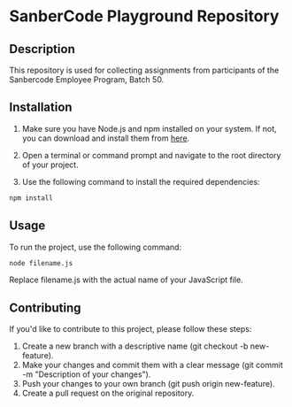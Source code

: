 # SanberCode Playground Repository

## Description

This repository is used for collecting assignments from participants of the Sanbercode Employee Program, Batch 50.

## Installation

1. Make sure you have Node.js and npm installed on your system. If not, you can download and install them from [here](https://nodejs.org/).

2. Open a terminal or command prompt and navigate to the root directory of your project.

3. Use the following command to install the required dependencies:

```bash
npm install
```

## Usage

To run the project, use the following command:

```bash
node filename.js
```

Replace filename.js with the actual name of your JavaScript file.

## Contributing

If you'd like to contribute to this project, please follow these steps:

1. Create a new branch with a descriptive name (git checkout -b new-feature).
2. Make your changes and commit them with a clear message (git commit -m "Description of your changes").
3. Push your changes to your own branch (git push origin new-feature).
4. Create a pull request on the original repository.
